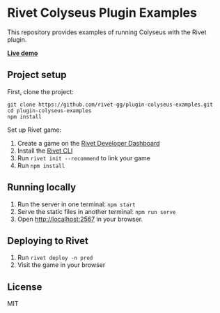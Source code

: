 # Rivet Colyseus Plugin Examples

This repository provides examples of running Colyseus with the Rivet plugin.

[**Live demo**](https://colyseus.rivet.game/)

## Project setup

First, clone the project:

```
git clone https://github.com/rivet-gg/plugin-colyseus-examples.git
cd plugin-colyseus-examples
npm install
```

Set up Rivet game:

1. Create a game on the [Rivet Developer Dashboard](https://hub.rivet.gg/developer/dashboard)
1. Install the [Rivet CLI](https://github.com/rivet-gg/cli)
1. Run `rivet init --recommend` to link your game
1. Run `npm install`

## Running locally

1. Run the server in one terminal: `npm start`
1. Serve the static files in another terminal: `npm run serve`
1. Open [http://localhost:2567](http://localhost:2567) in your browser.

## Deploying to Rivet

1. Run `rivet deploy -n prod`
1. Visit the game in your browser

## License

MIT

